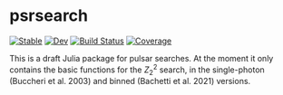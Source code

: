 # psrsearch

[![Stable](https://img.shields.io/badge/docs-stable-blue.svg)](https://juliaastro.github.io/psrsearch.jl/stable)
[![Dev](https://img.shields.io/badge/docs-dev-blue.svg)](https://juliaastro.github.io/psrsearch.jl/dev)
[![Build Status](https://github.com/juliaastro/psrsearch.jl/workflows/CI/badge.svg)](https://github.com/juliaastro/psrsearch.jl/actions)
[![Coverage](https://codecov.io/gh/juliaastro/psrsearch.jl/branch/main/graph/badge.svg)](https://codecov.io/gh/juliaastro/psrsearch.jl)

This is a draft Julia package for pulsar searches. At the moment it only contains the basic functions for the $Z_2^2$ search, in the single-photon (Buccheri et al. 2003) and binned (Bachetti et al. 2021) versions.
